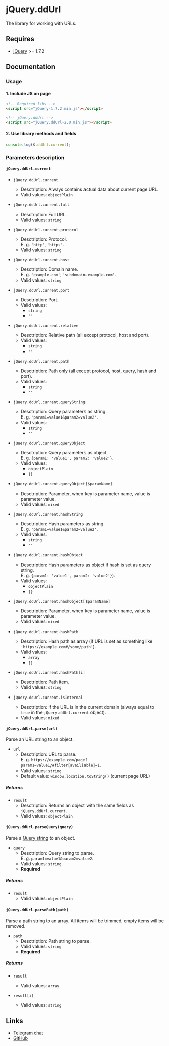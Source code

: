 # jQuery.ddUrl

The library for working with URLs.


## Requires
* [jQuery](https://jquery.com/) >= 1.7.2


## Documentation


### Usage


#### 1. Include JS on page

```html
<!-- Required libs -->
<script src="jQuery-1.7.2.min.js"></script>

<!-- jQuery.ddUrl -->
<script src="jQuery.ddUrl-2.0.min.js"></script>
```


#### 2. Use library methods and fields

```js
console.log($.ddUrl.current);
```


### Parameters description


#### `jQuery.ddUrl.current`

* `jQuery.ddUrl.current`
	* Desctription: Always contains actual data about current page URL.
	* Valid values: `objectPlain`
	
* `jQuery.ddUrl.current.full`
	* Desctription: Full URL.
	* Valid values: `string`
	
* `jQuery.ddUrl.current.protocol`
	* Desctription: Protocol.  
		E. g. `'http'`, `'https'`.
	* Valid values: `string`
	
* `jQuery.ddUrl.current.host`
	* Desctription: Domain name.  
		E. g. `'example.com'`, `'subdomain.example.com'`.
	* Valid values: `string`
	
* `jQuery.ddUrl.current.port`
	* Desctription: Port.
	* Valid values:
		* `string`
		* `''`
	
* `jQuery.ddUrl.current.relative`
	* Desctription: Relative path (all except protocol, host and port).
	* Valid values:
		* `string`
		* `''`
	
* `jQuery.ddUrl.current.path`
	* Desctription: Path only (all except protocol, host, query, hash and port).
	* Valid values:
		* `string`
		* `''`
	
* `jQuery.ddUrl.current.queryString`
	* Desctription: Query parameters as string.  
		E. g. `'param1=value1&param2=value2'`.
	* Valid values:
		* `string`
		* `''`
	
* `jQuery.ddUrl.current.queryObject`
	* Desctription: Query parameters as object.  
		E. g. `{param1: 'value1', param2: 'value2'}`.
	* Valid values:
		* `objectPlain`
		* `{}`
	
* `jQuery.ddUrl.current.queryObject[$paramName]`
	* Desctription: Parameter, when key is parameter name, value is parameter value.
	* Valid values: `mixed`
	
* `jQuery.ddUrl.current.hashString`
	* Desctription: Hash parameters as string.  
		E. g. `'param1=value1&param2=value2'`.
	* Valid values:
		* `string`
		* `''`
	
* `jQuery.ddUrl.current.hashObject`
	* Desctription: Hash parameters as object if hash is set as query string.  
		E. g. `{param1: 'value1', param2: 'value2'}`).
	* Valid values:
		* `objectPlain`
		* `{}`
	
* `jQuery.ddUrl.current.hashObject[$paramName]`
	* Desctription: Parameter, when key is parameter name, value is parameter value.
	* Valid values: `mixed`
	
* `jQuery.ddUrl.current.hashPath`
	* Desctription: Hash path as array (if URL is set as something like `'https://example.com#/some/path'`).
	* Valid values:
		* `array`
		* `[]`
	
* `jQuery.ddUrl.current.hashPath[i]`
	* Desctription: Path item.
	* Valid values: `string`
	
* `jQuery.ddUrl.current.isInternal`
	* Desctription: If the URL is in the current domain (always equal to `true` in the `jQuery.ddUrl.current` object).
	* Valid values: `mixed`


#### `jQuery.ddUrl.parse(url)`

Parse an URL string to an object.

* `url`
	* Desctription: URL to parse.  
		E. g. `https://example.com/page?param1=value1/#filter[availiable]=1`.
	* Valid values: `string`
	* Default value: `window.location.toString()` (current page URL)


##### Returns

* `result`
	* Desctription: Returns an object with the same fields as `jQuery.ddUrl.current`.
	* Valid values: `objectPlain`


#### `jQuery.ddUrl.parseQuery(query)`

Parse a [Query string](https://en.wikipedia.org/wiki/Query_string) to an object.

* `query`
	* Desctription: Query string to parse.  
		E. g. `param1=value1&param2=value2`.
	* Valid values: `string`
	* **Required**


##### Returns

* `result`
	* Valid values: `objectPlain`


#### `jQuery.ddUrl.parsePath(path)`

Parse a path string to an array. All items will be trimmed, empty items will be removed.

* `path`
	* Desctription: Path string to parse.
	* Valid values: `string`
	* **Required**


##### Returns

* `result`
	* Valid values: `array`
	
* `result[i]`
	* Valid values: `string`


## Links

* [Telegram chat](https://t.me/dd_code)
* [GitHub](https://github.com/DivanDesign/jQuery.ddUrl)


<link rel="stylesheet" type="text/css" href="https://DivanDesign.ru/assets/files/ddMarkdown.css" />